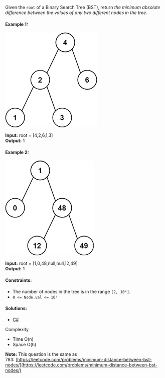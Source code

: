 Given the `root` of a Binary Search Tree (BST), return _the minimum absolute difference between the values of any two different nodes in the tree_.

#### Example 1:

![](/binary-search-tree/minimum-absolute-difference-in-bst/img/example1.png)

**Input:** root = [4,2,6,1,3]  
**Output:** 1

#### Example 2:

![](/binary-search-tree/minimum-absolute-difference-in-bst/img/example2.png)

**Input:** root = [1,0,48,null,null,12,49]  
**Output:** 1

#### Constraints:

- The number of nodes in the tree is in the range `[2, 10⁴]`.
- `0 <= Node.val <= 10⁵`

#### Solutions:

- [C#](/binary-search-tree/minimum-absolute-difference-in-bst/minimum-absolute-difference-in-bst.cs)

Complexity
- Time O(n)
- Space O(h)

**Note:** This question is the same as 783: [https://leetcode.com/problems/minimum-distance-between-bst-nodes/](https://leetcode.com/problems/minimum-distance-between-bst-nodes/)